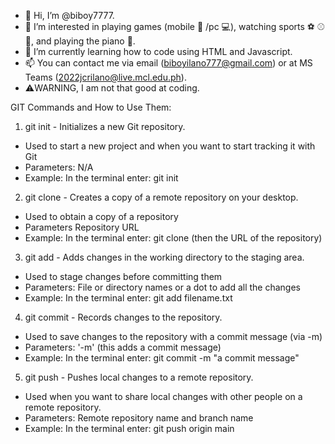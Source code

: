- 👋 Hi, I’m @biboy7777.
- 👀 I’m interested in playing games (mobile 📱 /pc 💻), watching sports ⚽ ⚾ 🏀, and playing the piano 🎹.
- 🌱 I’m currently learning how to code using HTML and Javascript.
- 📫 You can contact me via email (biboyilano777@gmail.com) or at MS Teams (2022jcrilano@live.mcl.edu.ph).
- ⚠️WARNING, I am not that good at coding.



GIT Commands and How to Use Them:
1. git init - Initializes a new Git repository.
- Used to start a new project and when you want to start tracking it with Git
- Parameters: N/A
- Example: In the terminal enter: git init

2. git clone - Creates a copy of a remote repository on your desktop.
- Used to obtain a copy of a repository
- Parameters Repository URL
- Example: In the terminal enter: git clone (then the URL of the repository)

3. git add - Adds changes in the working directory to the staging area.
- Used to stage changes before committing them
- Parameters: File or directory names or a dot to add all the changes
- Example: In the terminal enter: git add filename.txt

4. git commit - Records changes to the repository.
- Used to save changes to the repository with a commit message (via -m)
- Parameters: '-m' (this adds a commit message)
- Example: In the terminal enter: git commit -m "a commit message"

5. git push - Pushes local changes to a remote repository.
- Used when you want to share local changes with other people on a remote repository.
- Parameters: Remote repository name and branch name
- Example: In the terminal enter: git push origin main
